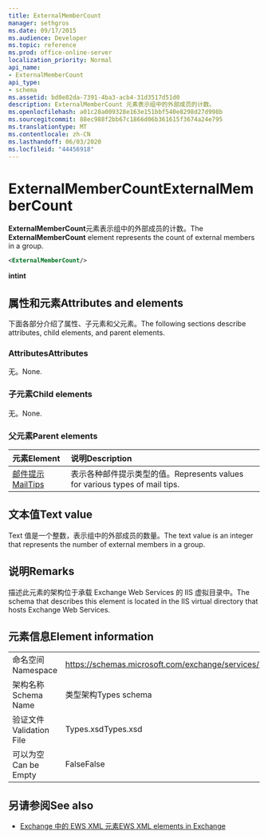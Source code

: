 ```yaml
---
title: ExternalMemberCount
manager: sethgros
ms.date: 09/17/2015
ms.audience: Developer
ms.topic: reference
ms.prod: office-online-server
localization_priority: Normal
api_name:
- ExternalMemberCount
api_type:
- schema
ms.assetid: bd0e82da-7391-4ba3-acb4-31d3517d51d0
description: ExternalMemberCount 元素表示组中的外部成员的计数。
ms.openlocfilehash: a01c28a009328e163e151bbf540e8298d27d998b
ms.sourcegitcommit: 88ec988f2bb67c1866d06b361615f3674a24e795
ms.translationtype: MT
ms.contentlocale: zh-CN
ms.lasthandoff: 06/03/2020
ms.locfileid: "44456918"
---
```

# <a name="externalmembercount"></a><span data-ttu-id="8495c-103">ExternalMemberCount</span><span class="sxs-lookup"><span data-stu-id="8495c-103">ExternalMemberCount</span></span>

<span data-ttu-id="8495c-104">**ExternalMemberCount**元素表示组中的外部成员的计数。</span><span class="sxs-lookup"><span data-stu-id="8495c-104">The **ExternalMemberCount** element represents the count of external members in a group.</span></span> 
  
```XML
<ExternalMemberCount/>
```

 <span data-ttu-id="8495c-105">**int**</span><span class="sxs-lookup"><span data-stu-id="8495c-105">**int**</span></span>
## <a name="attributes-and-elements"></a><span data-ttu-id="8495c-106">属性和元素</span><span class="sxs-lookup"><span data-stu-id="8495c-106">Attributes and elements</span></span>

<span data-ttu-id="8495c-107">下面各部分介绍了属性、子元素和父元素。</span><span class="sxs-lookup"><span data-stu-id="8495c-107">The following sections describe attributes, child elements, and parent elements.</span></span>
  
### <a name="attributes"></a><span data-ttu-id="8495c-108">Attributes</span><span class="sxs-lookup"><span data-stu-id="8495c-108">Attributes</span></span>

<span data-ttu-id="8495c-109">无。</span><span class="sxs-lookup"><span data-stu-id="8495c-109">None.</span></span>
  
### <a name="child-elements"></a><span data-ttu-id="8495c-110">子元素</span><span class="sxs-lookup"><span data-stu-id="8495c-110">Child elements</span></span>

<span data-ttu-id="8495c-111">无。</span><span class="sxs-lookup"><span data-stu-id="8495c-111">None.</span></span>
  
### <a name="parent-elements"></a><span data-ttu-id="8495c-112">父元素</span><span class="sxs-lookup"><span data-stu-id="8495c-112">Parent elements</span></span>

|<span data-ttu-id="8495c-113">**元素**</span><span class="sxs-lookup"><span data-stu-id="8495c-113">**Element**</span></span>|<span data-ttu-id="8495c-114">**说明**</span><span class="sxs-lookup"><span data-stu-id="8495c-114">**Description**</span></span>|
|:-----|:-----|
|[<span data-ttu-id="8495c-115">邮件提示</span><span class="sxs-lookup"><span data-stu-id="8495c-115">MailTips</span></span>](mailtips.md) <br/> |<span data-ttu-id="8495c-116">表示各种邮件提示类型的值。</span><span class="sxs-lookup"><span data-stu-id="8495c-116">Represents values for various types of mail tips.</span></span>  <br/> |
   
## <a name="text-value"></a><span data-ttu-id="8495c-117">文本值</span><span class="sxs-lookup"><span data-stu-id="8495c-117">Text value</span></span>

<span data-ttu-id="8495c-118">Text 值是一个整数，表示组中的外部成员的数量。</span><span class="sxs-lookup"><span data-stu-id="8495c-118">The text value is an integer that represents the number of external members in a group.</span></span>
  
## <a name="remarks"></a><span data-ttu-id="8495c-119">说明</span><span class="sxs-lookup"><span data-stu-id="8495c-119">Remarks</span></span>

<span data-ttu-id="8495c-120">描述此元素的架构位于承载 Exchange Web Services 的 IIS 虚拟目录中。</span><span class="sxs-lookup"><span data-stu-id="8495c-120">The schema that describes this element is located in the IIS virtual directory that hosts Exchange Web Services.</span></span>
  
## <a name="element-information"></a><span data-ttu-id="8495c-121">元素信息</span><span class="sxs-lookup"><span data-stu-id="8495c-121">Element information</span></span>

|||
|:-----|:-----|
|<span data-ttu-id="8495c-122">命名空间</span><span class="sxs-lookup"><span data-stu-id="8495c-122">Namespace</span></span>  <br/> |https://schemas.microsoft.com/exchange/services/2006/types  <br/> |
|<span data-ttu-id="8495c-123">架构名称</span><span class="sxs-lookup"><span data-stu-id="8495c-123">Schema Name</span></span>  <br/> |<span data-ttu-id="8495c-124">类型架构</span><span class="sxs-lookup"><span data-stu-id="8495c-124">Types schema</span></span>  <br/> |
|<span data-ttu-id="8495c-125">验证文件</span><span class="sxs-lookup"><span data-stu-id="8495c-125">Validation File</span></span>  <br/> |<span data-ttu-id="8495c-126">Types.xsd</span><span class="sxs-lookup"><span data-stu-id="8495c-126">Types.xsd</span></span>  <br/> |
|<span data-ttu-id="8495c-127">可以为空</span><span class="sxs-lookup"><span data-stu-id="8495c-127">Can be Empty</span></span>  <br/> |<span data-ttu-id="8495c-128">False</span><span class="sxs-lookup"><span data-stu-id="8495c-128">False</span></span>  <br/> |
   
## <a name="see-also"></a><span data-ttu-id="8495c-129">另请参阅</span><span class="sxs-lookup"><span data-stu-id="8495c-129">See also</span></span>



- [<span data-ttu-id="8495c-130">Exchange 中的 EWS XML 元素</span><span class="sxs-lookup"><span data-stu-id="8495c-130">EWS XML elements in Exchange</span></span>](ews-xml-elements-in-exchange.md)

